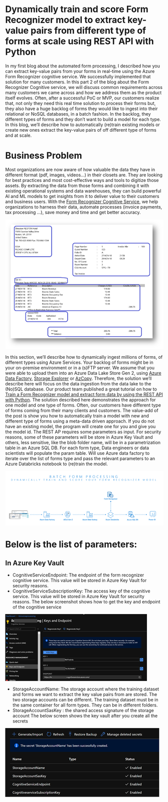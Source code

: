 # Dynamically train and score Form Recognizer model to extract key-value pairs from different type of forms at scale using REST API with Python

In my first blog about the automated form processing, I described how you can extract key-value pairs from your forms in real-time using the Azure Form Recognizer cognitive service. We successfully implemented that solution for many customers. 
In this part 2 of the blog about the Form Recognizer Cognitive service, we will discuss common requirements across many customers we came across and how we address them as the product itself evolves. 
Often, after a successful PoC or MVP, our customers realize that, not only they need this real time solution to process their forms but, they also have a huge backlog of forms they would like to ingest into their relational or NoSQL databases, in a batch fashion. In the backlog, they different types of forms and they don’t want to build a model for each type.
In this blog, we’ll describe how to automatically (re)train existing models or create new ones extract the key-value pairs of off different type of forms and at scale.

# Business Problem

Most organizations are now aware of how valuable the data they have in different format (pdf, images, videos…) in their closets are. They are looking for best practices and most cost-effective ways and tools to digitize those assets.  By extracting the data from those forms and combining it with existing operational systems and data warehouses, they can build powerful AI and ML models to get insights from it to deliver value to their customers and business users.
With the [Form Recognizer Cognitive Service](https://docs.microsoft.com/en-us/azure/cognitive-services/form-recognizer/overview), we help organizations to harness their data, automate processes (invoice payments, tax processing …), save money and time and get better accuracy.

![alt text](https://github.com/issaghaba/FormRecognizer/blob/main/images/BusinessProblem.png)

In this section, we’ll describe how to dynamically ingest millions of forms, of different types using Azure Services.
Your backlog of forms might be in your on-premise environment or in a (s)FTP server. We assume that you were able to upload them into an Azure Data Lake Store Gen 2, using [Azure Data Factory](https://docs.microsoft.com/en-us/azure/data-factory/quickstart-create-data-factory-portal), [Storage Explorer](https://docs.microsoft.com/en-us/azure/vs-azure-tools-storage-manage-with-storage-explorer?tabs=windows) or [AzCopy](https://docs.microsoft.com/en-us/azure/storage/common/storage-use-azcopy-blobs). Therefore, the solution we’ll describe here will focus on the data ingestion from the data lake to the (No)SQL database.
Our product team published a great tutorial on how to [Train a Form Recognizer model and extract form data by using the REST API with Python](https://docs.microsoft.com/en-us/azure/cognitive-services/form-recognizer/quickstarts/python-train-extract?tabs=v2-0). The solution described here demonstrates the approach for one model and one type of forms. Often, our customers have different type of forms coming from their many clients and customers. The value-add of the post is show you how to automatically train a model with new and different type of forms using a meta-data driven approach. If you do not have an existing model, the program will create one for you and give you the model id.
The REST AP requires some parameters as input. For security reasons, some of these parameters will be store in Azure Key Vault and others, less sensitive, like the blob folder name, will be in a parametrization table in an Azure SQL DB. 
For each form type, Data engineers or data scientists will populate the param table. Will use Azure data factory to iterate over the list of forms type and pass the relevant parameters to an Azure Databricks notebook to (re)train the model.


![alt text](https://github.com/issaghaba/FormRecognizer/blob/main/images/HighLevelArchitecture.png)

# Below is the list of parameters:

## In Azure Key Vault
* CognitiveServiceEndpoint: The endpoint of the form recognizer cognitive service. This value will be stored in Azure Key Vault for security reasons.
* CognitiveServiceSubscriptionKey: The access key of the cognitive service. This value will be stored in Azure Key Vault for security reasons. The below screenshot shows how to get the key and endpoint of the cognitive service


![alt text](https://github.com/issaghaba/FormRecognizer/blob/main/images/CognitiveService.png)

* StorageAccountName: The storage account where the training dataset and forms we want to extract the key value pairs from are stored. The two storage accounts can be different. The training dataset must be in the same container for all form types. They can be in different folders.
* StorageAccountSasKey : the shared access signature of the storage account
The below screen shows the key vault after you create all the secrets

![alt text](https://github.com/issaghaba/FormRecognizer/blob/main/images/KeyVault.png)

